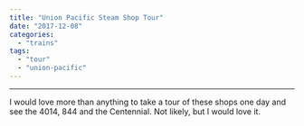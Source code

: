 ```yaml
---
title: "Union Pacific Steam Shop Tour"
date: "2017-12-08"
categories: 
  - "trains"
tags: 
  - "tour"
  - "union-pacific"
---
```


* * *

I would love more than anything to take a tour of these shops one day and see the 4014, 844 and the Centennial. Not likely, but I would love it.
